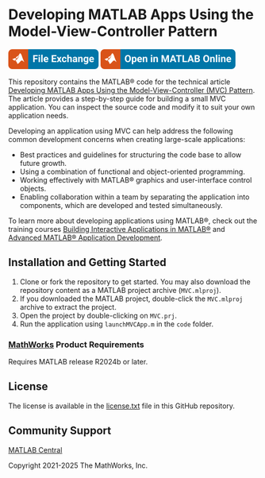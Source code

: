 # Developing MATLAB Apps Using the Model-View-Controller Pattern

[![View Develop MATLAB Model-View-Controller Apps on File Exchange](readme/matlab-file-exchange.svg)](https://www.mathworks.com/matlabcentral/fileexchange/110310-develop-matlab-model-view-controller-apps)
[![Open in MATLAB Online](readme/open-in-matlab-online.svg)](https://matlab.mathworks.com/open/github/v1?repo=mathworks/matlab-model-view-controller&project=MVC.prj)

This repository contains the MATLAB® code for the technical article [Developing MATLAB Apps Using the Model-View-Controller (MVC) Pattern](https://www.mathworks.com/company/newsletters/articles/developing-matlab-apps-using-the-model-view-controller-pattern.html). The article provides a step-by-step guide for building a small MVC application. You can inspect the source code and modify it to suit your own application needs.

Developing an application using MVC can help address the following common development concerns when creating large-scale applications:
<ul>
<li>Best practices and guidelines for structuring the code base to allow future growth.</li>
<li>Using a combination of functional and object-oriented programming.</li>
<li>Working effectively with MATLAB® graphics and user-interface control objects.</li>
<li>Enabling collaboration within a team by separating the application into components, which are developed and tested simultaneously.</li>
</ul>

To learn more about developing applications using MATLAB®, check out the training courses [Building Interactive Applications in MATLAB®](https://www.mathworks.com/learn/training/building-interactive-applications-in-matlab.html) and [Advanced MATLAB® Application Development](https://www.mathworks.com/learn/training/advanced-matlab-application-development.html).

## Installation and Getting Started
1. Clone or fork the repository to get started. You may also download the repository content as a MATLAB project archive (`MVC.mlproj`).
2. If you downloaded the MATLAB project, double-click the `MVC.mlproj` archive to extract the project.
3. Open the project by double-clicking on `MVC.prj`.
4. Run the application using `launchMVCApp.m` in the `code` folder.

### [MathWorks](https://www.mathworks.com) Product Requirements

Requires MATLAB release R2024b or later.

## License
The license is available in the [license.txt](license.txt) file in this GitHub repository.

## Community Support
[MATLAB Central](https://www.mathworks.com/matlabcentral)

Copyright 2021-2025 The MathWorks, Inc.
